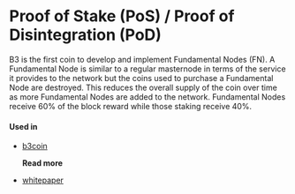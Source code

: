 # Proof of Stake \(PoS\) / Proof of Disintegration \(PoD\)

B3 is the first coin to develop and implement Fundamental Nodes \(FN\). A Fundamental Node is similar to a regular masternode in terms of the service it provides to the network but the coins used to purchase a Fundamental Node are destroyed. This reduces the overall supply of the coin over time as more Fundamental Nodes are added to the network. Fundamental Nodes receive 60% of the block reward while those staking receive 40%.

#### Used in

* [b3coin](https://b3coin.io)

  **Read more**

* [whitepaper](https://b3coin.io)

